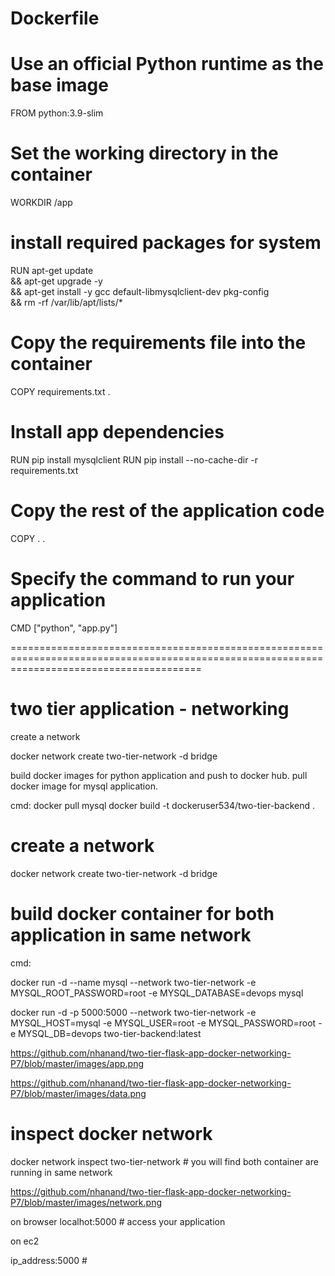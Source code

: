 # Dockerfile

# Use an official Python runtime as the base image
FROM python:3.9-slim

# Set the working directory in the container
WORKDIR /app

# install required packages for system
RUN apt-get update \
    && apt-get upgrade -y \
    && apt-get install -y gcc default-libmysqlclient-dev pkg-config \
    && rm -rf /var/lib/apt/lists/*

# Copy the requirements file into the container
COPY requirements.txt .

# Install app dependencies
RUN pip install mysqlclient
RUN pip install --no-cache-dir -r requirements.txt

# Copy the rest of the application code
COPY . .

# Specify the command to run your application
CMD ["python", "app.py"]

=============================================================================================================================================

# two tier application - networking

create a network

docker network create two-tier-network -d bridge

build docker images for python application and push to docker hub. pull docker image for mysql application.

cmd: docker pull mysql
     docker build -t dockeruser534/two-tier-backend .

# create a network

docker network create two-tier-network -d bridge

# build docker container for both application in same network

cmd:   

docker run -d --name mysql --network two-tier-network -e MYSQL_ROOT_PASSWORD=root -e MYSQL_DATABASE=devops mysql

docker run -d -p 5000:5000 --network two-tier-network -e MYSQL_HOST=mysql -e MYSQL_USER=root -e MYSQL_PASSWORD=root -e MYSQL_DB=devops two-tier-backend:latest

https://github.com/nhanand/two-tier-flask-app-docker-networking-P7/blob/master/images/app.png

https://github.com/nhanand/two-tier-flask-app-docker-networking-P7/blob/master/images/data.png

# inspect docker network

  docker network inspect two-tier-network                              # you will find both container are running in same network

https://github.com/nhanand/two-tier-flask-app-docker-networking-P7/blob/master/images/network.png

on browser
localhot:5000                   # access your application

on ec2

ip_address:5000    #
